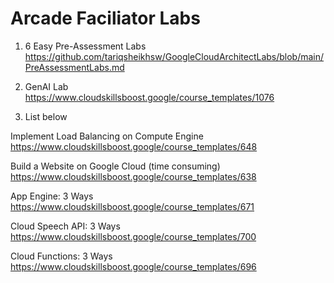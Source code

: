 # Arcade Faciliator Labs

1) 6 Easy Pre-Assessment Labs  
https://github.com/tariqsheikhsw/GoogleCloudArchitectLabs/blob/main/PreAssessmentLabs.md

2) GenAI Lab  
https://www.cloudskillsboost.google/course_templates/1076

3) List below  


Implement Load Balancing on Compute Engine  
https://www.cloudskillsboost.google/course_templates/648 


Build a Website on Google Cloud (time consuming)  
https://www.cloudskillsboost.google/course_templates/638  


App Engine: 3 Ways    
https://www.cloudskillsboost.google/course_templates/671  


Cloud Speech API: 3 Ways  
https://www.cloudskillsboost.google/course_templates/700  


Cloud Functions: 3 Ways  
https://www.cloudskillsboost.google/course_templates/696  
